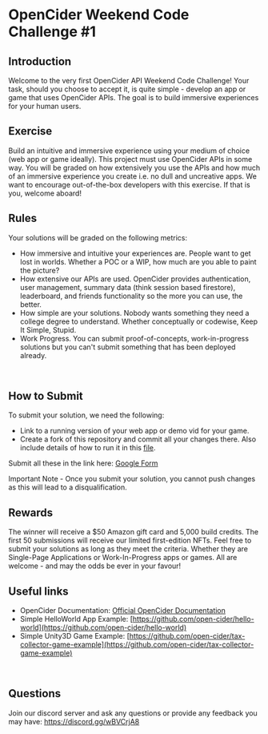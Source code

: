# OpenCider Weekend Code Challenge #1

## Introduction

Welcome to the very first OpenCider API Weekend Code Challenge! Your task, should you choose to accept it, is quite simple - develop an app or game that uses OpenCider APIs. 
The goal is to build immersive experiences for your human users. 
<br>


## Exercise 

Build an intuitive and immersive experience using your medium of choice (web app or game ideally). This project must use OpenCider APIs in some way. You will be graded on how extensively you use the APIs and how much of an immersive experience you create i.e. no dull and uncreative apps. We want to encourage out-of-the-box developers with this exercise. If that is you, welcome aboard!
<br>

## Rules

Your solutions will be graded on the following metrics:

- How immersive and intuitive your experiences are. People want to get lost in worlds. Whether a POC or a WIP, how much are you able to paint the picture?
- How extensive our APIs are used.  OpenCider provides authentication, user management, summary data (think session based firestore), leaderboard, and friends functionality so the more you can use, the better.
- How simple are your solutions. Nobody wants something they need a college degree to understand. Whether conceptually or codewise, Keep It Simple, Stupid.
- Work Progress. You can submit proof-of-concepts, work-in-progress solutions but you can't submit something that has been deployed already.
<br>

## How to Submit

To submit your solution, we need the following:

- Link to a running version of your web app or demo vid for your game.
- Create a fork of this repository and commit all your changes there. Also include details of how to run it in this [file](./INSTALL.md).

Submit all these in the link here: [Google Form](https://docs.google.com/forms/d/e/1FAIpQLSfnw6bT-68bywlK06829Olpldf8gdl7pUBCMaHqgQEopmBdRQ/viewform?usp=sharing&ouid=111331855533324077144)

Important Note - Once you submit your solution, you cannot push changes as this will lead to a disqualification.
<br>


## Rewards

The winner will receive a $50 Amazon gift card and 5,000 build credits. The first 50 submissions will receive our limited first-edition NFTs.
Feel free to submit your solutions as long as they meet the criteria. Whether they are Single-Page Applications or Work-In-Progress apps or games. All are welcome - and may the odds be ever in your favour!
<br>


## Useful links

- OpenCider Documentation: [Official OpenCider Documentation](https://open-cider.gitbook.io/open-cider)
- Simple HelloWorld App Example: [https://github.com/open-cider/hello-world](https://github.com/open-cider/hello-world)
- Simple Unity3D Game Example: [https://github.com/open-cider/tax-collector-game-example](https://github.com/open-cider/tax-collector-game-example)
<br>



## Questions

Join our discord server and ask any questions or provide any feedback you may have: https://discord.gg/wBVCrjA8
